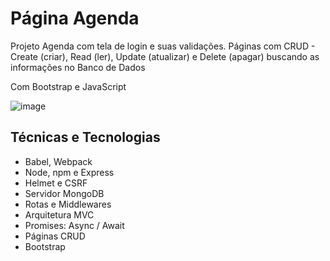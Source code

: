 # <h1>Página Agenda</h1>
<p>Projeto Agenda com tela de login e suas validações. Páginas com CRUD - Create (criar), Read (ler), Update (atualizar) e Delete (apagar) buscando as informações no Banco de Dados</p>
<p>Com Bootstrap e JavaScript</p>

![image](https://user-images.githubusercontent.com/115930506/214085902-9073b0dc-10be-4c05-bc5f-36049b258b38.png)


<h2>Técnicas e Tecnologias</h2>
<ul>
  <li>Babel, Webpack</li>
  <li>Node, npm e Express</li>
  <li>Helmet e CSRF</li>
  <li>Servidor MongoDB</li>
  <li>Rotas e Middlewares</li>
  <li>Arquitetura MVC</li>
  <li>Promises: Async / Await</li>
  <li>Páginas CRUD</li> 
  <li>Bootstrap</li> 
</ul>


